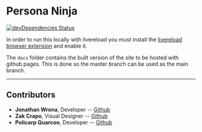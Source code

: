 # Persona Ninja

[![devDependencies Status](https://david-dm.org/jonwrona/persona-generator/dev-status.svg)](https://david-dm.org/jonwrona/persona-generator?type=dev)

In order to run this locally with livereload you must install the [livereload browser extension](http://livereload.com/extensions/) and enable it.

The `docs` folder contains the built version of the site to be hosted with github pages.
This is done so the master branch can be used as the main branch.

- - -

## Contributors

- **Jonathan Wrona**, Developer -- [Github](https://github.com/jonwrona)
- **Zak Crapo**, Visual Designer -- [Github](https://github.com/zakcrapo)
- **Policarp Quarcoo**, Developer -- [Github](https://github.com/pquarme)
